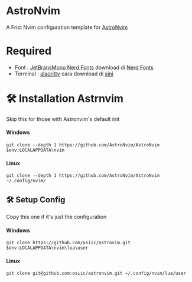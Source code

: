 # AstroNvim
A Frist Nvim configuration template for [AstroNvim](https://github.com/AstroNvim/AstroNvim)

# Required
- Font : [JetBransMono Nerd Fonts](https://github.com/ryanoasis/nerd-fonts/releases/download/v3.0.2/JetBrainsMono.zip) download di [Nerd Fonts](https://www.nerdfonts.com/font-downloads)
- Terminal : [alacritty](https://alacritty.org/) cara download di [sini](https://linuxhint.com/install-alacritty-linux-mint/)


# 🛠️ Installation Astrnvim
Skip this for those with Astronvim's default init
#### Windows
```shell
git clone --depth 1 https://github.com/AstroNvim/AstroNvim $env:LOCALAPPDATA\nvim
```
#### Linux
```shell
git clone --depth 1 https://github.com/AstroNvim/AstroNvim ~/.config/nvim/
```

## 🛠️ Setup Config
Copy this one if it's just the configuration
#### Windows
```shell
git clone https://github.com/osiic/astrovim.git $env:LOCALAPPDATA\nvim\lua\user
```
#### Linux
```shell
git clone git@github.com:osiic/astronvim.git ~/.config/nvim/lua/user
```


